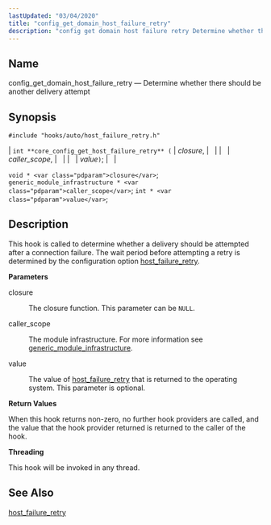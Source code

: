 ```yaml
---
lastUpdated: "03/04/2020"
title: "config_get_domain_host_failure_retry"
description: "config get domain host failure retry Determine whether there should be another delivery attempt int core config get host failure retry closure caller scope value void closure generic module infrastructure caller scope int value This hook is called to determine whether a delivery should be attempted after a connection failure..."
---
```


<a name="hooks.auto.config_get_domain_host_failure_retry"></a> 
## Name

config_get_domain_host_failure_retry — Determine whether there should be another delivery attempt

## Synopsis

`#include "hooks/auto/host_failure_retry.h"`

| `int **core_config_get_host_failure_retry** (` | <var class="pdparam">closure</var>, |   |
|   | <var class="pdparam">caller_scope</var>, |   |
|   | <var class="pdparam">value</var>`)`; |   |

`void * <var class="pdparam">closure</var>`;
`generic_module_infrastructure * <var class="pdparam">caller_scope</var>`;
`int * <var class="pdparam">value</var>`;<a name="idp32370256"></a> 
## Description

This hook is called to determine whether a delivery should be attempted after a connection failure. The wait period before attempting a retry is determined by the configuration option [host_failure_retry](/momentum/3/3-reference/3-reference-conf-ref-host-failure-retry).

**<a name="idp32372784"></a> Parameters**

<dl class="variablelist">

<dt>closure</dt>

<dd>

The closure function. This parameter can be `NULL`.

</dd>

<dt>caller_scope</dt>

<dd>

The module infrastructure. For more information see [generic_module_infrastructure](/momentum/3/3-api/structs-generic-module-infrastructure).

</dd>

<dt>value</dt>

<dd>

The value of [host_failure_retry](/momentum/3/3-reference/3-reference-conf-ref-host-failure-retry) that is returned to the operating system. This parameter is optional.

</dd>

</dl>

**<a name="idp34966608"></a> Return Values**

When this hook returns non-zero, no further hook providers are called, and the value that the hook provider returned is returned to the caller of the hook.

**<a name="idp34967664"></a> Threading**

This hook will be invoked in any thread.

<a name="idp34969072"></a> 
## See Also

[host_failure_retry](/momentum/3/3-reference/3-reference-conf-ref-host-failure-retry)